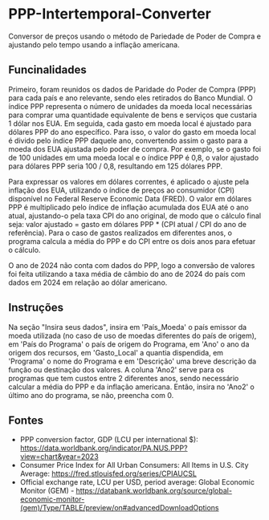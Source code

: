 # PPP-Intertemporal-Converter

Conversor de preços usando o método de Pariedade de Poder de Compra e ajustando pelo tempo usando a inflação americana.

## Funcinalidades
Primeiro, foram reunidos os dados de Paridade do Poder de Compra (PPP) para cada país e ano relevante, sendo eles retirados do Banco Mundial. O índice PPP representa o número de unidades da moeda local necessárias para comprar uma quantidade equivalente de bens e serviços que custaria 1 dólar nos EUA. Em seguida, cada gasto em moeda local é ajustado para dólares PPP do ano específico. Para isso, o valor do gasto em moeda local é divido pelo índice PPP daquele ano, convertendo assim o gasto para a moeda dos EUA ajustada pelo poder de compra. Por exemplo, se o gasto foi de 100 unidades em uma moeda local e o índice PPP é 0,8, o valor ajustado para dólares PPP seria 100 / 0,8, resultando em 125 dólares PPP.

Para expressar os valores em dólares correntes, é aplicado o ajuste pela inflação dos EUA, utilizando o índice de preços ao consumidor (CPI) disponível no Federal Reserve Economic Data (FRED). O valor em dólares PPP é multiplicado pelo índice de inflação acumulada dos EUA até o ano atual, ajustando-o pela taxa CPI do ano original, de modo que o cálculo final seja: valor ajustado = gasto em dólares PPP * (CPI atual / CPI do ano de referência). Para o caso de gastos realizados em diferentes anos, o programa calcula a média do PPP e do CPI entre os dois anos para efetuar o cálculo.

O ano de 2024 não conta com dados do PPP, logo a conversão de valores foi feita utilizando a taxa média de câmbio do ano de 2024 do país com dados em 2024 em relação ao dólar americano.

## Instruções
Na seção "Insira seus dados", insira em 'País_Moeda' o país emissor da moeda utilizada (no caso de uso de moedas diferentes do país de origem), em 'País do Programa' o país de origem do Programa, em 'Ano' o ano da origem dos recursos, em 'Gasto_Local' a quantia dispendida, em 'Programa' o nome do Programa e em 'Descrição' uma breve descrição da função ou destinação dos valores. A coluna 'Ano2' serve para os programas que tem custos entre 2 diferentes anos, sendo necessário calcular a média do PPP e da inflação americana. Então, insira no 'Ano2' o último ano do programa, se não, preencha com 0.

## Fontes
- PPP conversion factor, GDP (LCU per international $): https://data.worldbank.org/indicator/PA.NUS.PPP?view=chart&year=2023
- Consumer Price Index for All Urban Consumers: All Items in U.S. City Average: https://fred.stlouisfed.org/series/CPIAUCSL
- Official exchange rate, LCU per USD, period average:  Global Economic Monitor (GEM) - https://databank.worldbank.org/source/global-economic-monitor-(gem)/Type/TABLE/preview/on#advancedDownloadOptions
